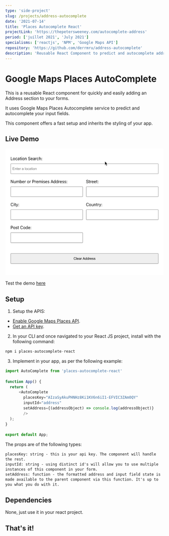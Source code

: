 ```yaml
---
type: 'side-project'
slug: /projects/address-autocomplete
date: '2021-07-14'
title: 'Places Autocomplete React'
projectLink: 'https://thepetersweeney.com/autocomplete-address'
period: ['juillet 2021', 'July 2021']
specialisms: ['reactjs', 'NPM', 'Google Maps API']
repository: 'https://github.com/derrmru/address-autocomplete'
description: 'Reusable React Component to predict and autocomplete address section of your forms, available via NPM.'
---
```


# Google Maps Places AutoComplete

This is a reusable React component for quickly and easily adding an Address section to your forms. 

It uses Google Maps Places Autocomplete service to predict and autocomplete your input fields. 

This component offers a fast setup and inherits the styling of your app.

## Live Demo

![demo](https://raw.githubusercontent.com/derrmru/address-autocomplete/master/resources/example.gif)

Test the demo [here](https://thepetersweeney.com/autocomplete-address)

## Setup

1. Setup the APIS:

 - [Enable Google Maps Places API](https://developers.google.com/maps/documentation/javascript/places#enable_apis).
 - [Get an API key](https://developers.google.com/maps/documentation/javascript/get-api-key).

2. In your CLI and once navigated to your React JS project, install with the following command:

```javascript
npm i places-autocomplete-react
```

3. Implement in your app, as per the following example:

```javascript
import AutoComplete from 'places-autocomplete-react'

function App() {
  return (
      <AutoComplete 
        placesKey="AIzaSyAkuPHNHz8Ki1KV6n6iI1-EFVIC3ZAm0QY"
        inputId="address"
        setAddress={(addressObject) => console.log(addressObject)}
        />
  );
}

export default App;
```

The props are of the following types:

```
placesKey: string - this is your api key. The component will handle the rest.
inputId: string - using distinct id's will allow you to use multiple instances of this component in your form.
setAddress: function - the formatted address and input field state is made available to the parent component via this function. It's up to you what you do with it.

```

## Dependencies

None, just use it in your react project.

## That's it!